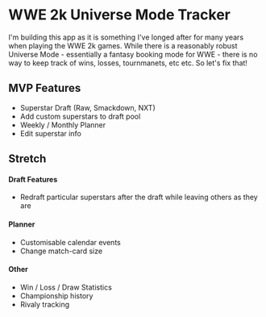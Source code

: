 # WWE 2k Universe Mode Tracker
I'm building this app as it is something I've longed after for many years when playing the WWE 2k games. While there is a reasonably robust Universe Mode - essentially a fantasy booking mode for WWE - there is no way to keep track of wins, losses, tournmanets, etc etc. So let's fix that!

## MVP Features
- Superstar Draft (Raw, Smackdown, NXT)
- Add custom superstars to draft pool
- Weekly / Monthly Planner
- Edit superstar info

## Stretch
#### Draft Features
- Redraft particular superstars after the draft while leaving others as they are
#### Planner
- Customisable calendar events
- Change match-card size
#### Other
- Win / Loss / Draw Statistics
- Championship history
- Rivaly tracking
<!-- # Boilerplate: Fullstack with Sass

## Setup

### What's included

This repo includes:

* a single, simple API endpoint (`/api/v1/fruits`)
* a single React component (`<App />`)
* an example database module (`server/db/fruits.js`)
* an API client module (`client/apis/fruits.js`)
* configuration for Vitest and testing library
* configuration for server-side debugging in VS Code
* configuration for preprocessing Sass

### Installation

#### **From the Github UI**

See the instructions [here](https://docs.github.com/en/free-pro-team@latest/github/creating-cloning-and-archiving-repositories/creating-a-repository-from-a-template) to use Github's feature to create a new repo from a template.

#### **From the command line**

```
git clone https://github.com/dev-academy-challenges/boilerplate-fullstack [your-project-name]
cd [your-project-name]
npm install # to install dependencies
npm run dev # to start the dev server
```

You can find the server running on [http://localhost:3000](http://localhost:3000) and the client running on [http://localhost:5173](http://localhost:5173).

---
[Provide feedback on this repo](https://docs.google.com/forms/d/e/1FAIpQLSfw4FGdWkLwMLlUaNQ8FtP2CTJdGDUv6Xoxrh19zIrJSkvT4Q/viewform?usp=pp_url&entry.1958421517=boilerplate-fullstack) -->
